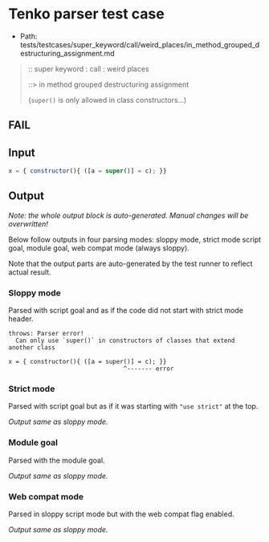 # Tenko parser test case

- Path: tests/testcases/super_keyword/call/weird_places/in_method_grouped_destructuring_assignment.md

> :: super keyword : call : weird places
>
> ::> in method grouped destructuring assignment
>
> (`super()` is only allowed in class constructors...)

## FAIL

## Input

`````js
x = { constructor(){ ([a = super()] = c); }}
`````

## Output

_Note: the whole output block is auto-generated. Manual changes will be overwritten!_

Below follow outputs in four parsing modes: sloppy mode, strict mode script goal, module goal, web compat mode (always sloppy).

Note that the output parts are auto-generated by the test runner to reflect actual result.

### Sloppy mode

Parsed with script goal and as if the code did not start with strict mode header.

`````
throws: Parser error!
  Can only use `super()` in constructors of classes that extend another class

x = { constructor(){ ([a = super()] = c); }}
                                ^------- error
`````

### Strict mode

Parsed with script goal but as if it was starting with `"use strict"` at the top.

_Output same as sloppy mode._

### Module goal

Parsed with the module goal.

_Output same as sloppy mode._

### Web compat mode

Parsed in sloppy script mode but with the web compat flag enabled.

_Output same as sloppy mode._
